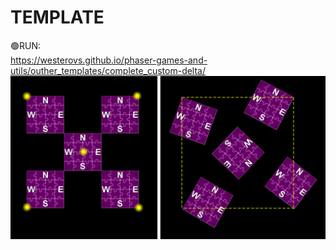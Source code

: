 # TEMPLATE
🟢RUN:<br>
https://westerovs.github.io/phaser-games-and-utils/outher_templates/complete_custom-delta/
<br>
<img src="cover.png">
